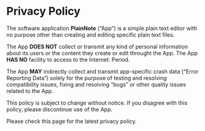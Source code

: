 # Privacy Policy

The software application **PlainNote** (“App”) is a simple plain text editor with no purpose other than creating and editing specific plain text files.

The App __DOES NOT__ collect or transmit any kind of personal information about its users or the content they create or edit throught the App. The App __HAS NO__ facility to access to the Internet. Period.

The App __MAY__ indirectly collect and transmit app-specific crash data (“Error Reporting Data”) solely for the purpose of testing and resolving compatibility issues, fixing and resolving “bugs” or other quality issues related to the App.

This policy is subject to change without notice. If you disagree with this policy, please discontinue use of the App.

Please check this page for the latest privacy policy.
